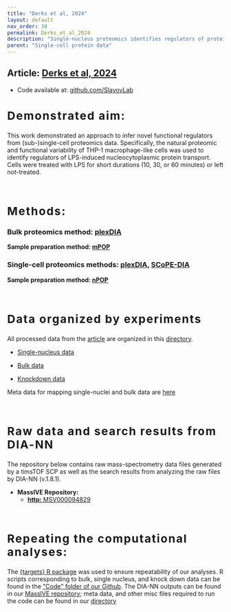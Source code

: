 ```yaml
---
title: "Derks et al, 2024"
layout: default
nav_order: 10
permalink: Derks_et_al_2024
description: "Single-nucleus proteomics identifies regulators of protein transport | Slavov Laboratory"
parent: "Single-cell protein data"
---
```


## Article:  [Derks et al, 2024](https://www.biorxiv.org/collection/systems-biology)
* Code available at: [github.com/SlavovLab](https://github.com/SlavovLab)

<h2 style="letter-spacing: 2px; font-size: 26px;" id="RAW-data" >Demonstrated aim:</h2>

This work demonstrated an approach to infer novel functional regulators from (sub-)single-cell proteomics data. Specifically, the natural proteomic and functional variability of THP-1 macrophage-like cells was used to identify regulators of LPS-induced nucleocytoplasmic protein transport. Cells were treated with LPS for short durations (10, 30, or 60 minutes) or left not-treated.

&nbsp;

<h2 style="letter-spacing: 2px; font-size: 26px;" id="RAW-data" >Methods:</h2>

### Bulk proteomics method: [plexDIA](https://scp.slavovlab.net/plexDIA)<br>
**Sample preparation method:  [mPOP](mPOP)**


### Single-cell proteomics methods: [plexDIA](plexDIA), [SCoPE-DIA](plexDIA)
**Sample preparation method: [nPOP](nPOP)**

&nbsp;

<h2 style="letter-spacing: 2px; font-size: 26px;" id="plexDIA-data" >Data organized by experiments</h2>

All processed data from the [article](https://www.biorxiv.org/collection/systems-biology) are organized in this [directory](https://drive.google.com/drive/u/4/folders/1QqCclL1YUEG23zKSc20mR7ldea0K_Z6f).

 * [Single-nucleus data](https://drive.google.com/drive/folders/12zZpc3OUyGsrhaj6oH_N8Pss1oEIa6v4?usp=drive_link)

 * [Bulk data](https://drive.google.com/drive/folders/1VegNxSO9gRGyq9XLjWasIyIKgvJJnjeg?usp=drive_link)

 * [Knockdown data](https://drive.google.com/drive/folders/1Zc8rfHoB59W5D5Q09w2atanCD2hitcfi?usp=drive_link)

Meta data for mapping single-nuclei and bulk data are [here](https://drive.google.com/drive/folders/1jTkWFlCv78O-rPOVifhIrjjQskmfO2bR?usp=drive_link)

&nbsp;

<h2 style="letter-spacing: 2px; font-size: 26px;" id="RAW-data" >Raw data and search results from DIA-NN</h2>
The repository below contains raw mass-spectrometry data files generated by a timsTOF SCP as well as the search results from analyzing the raw files by DIA-NN (v.1.8.1).


* **MassIVE Repository:**
    - [**http:**  MSV000094829](https://massive.ucsd.edu/ProteoSAFe/dataset.jsp?task=74b20742b1334685bcea0bb139f79188)

&nbsp;

###
<h2 style="letter-spacing: 2px; font-size: 26px;" id="plexDIA-data" >Repeating the computational analyses:</h2>

The [{targets} R package](https://books.ropensci.org/targets/) was used to ensure repeatability of our analyses. R scripts corresponding to bulk, single nucleus, and knock down data can be found in the ["Code" folder of our Github](https://github.com/SlavovLab/Single-nucleus-proteomics/tree/main/Code). The DIA-NN outputs can be found in our [MassIVE repository](https://massive.ucsd.edu/ProteoSAFe/dataset.jsp?task=74b20742b1334685bcea0bb139f79188); meta data, and other misc files required to run the code can be found in our [directory](https://drive.google.com/drive/u/4/folders/1QqCclL1YUEG23zKSc20mR7ldea0K_Z6f)

&nbsp;

&nbsp;

&nbsp;
